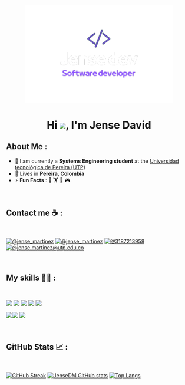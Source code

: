 <div align="center" width="50">
    <img alt="Banner Jense dev" src="https://github.com/JenseDM/JenseDM/blob/main/bannerGit.png" width="400"/>
</div>
<h1 align="center">Hi <img src="https://media.giphy.com/media/hvRJCLFzcasrR4ia7z/giphy.gif" width="35">, I'm Jense David</h1>

## About Me :

- 🏢 I am currently a **Systems Engineering student** at the [Universidad tecnológica de Pereira (UTP)](https://www.utp.edu.co/)
- 🏡'Lives in **Pereira, Colombia**
- ⚡ **Fun Facts** : 🍕 🏋️  🎥 🎮

<br>

## Contact me ☕ :

<br>

[![@jense_martinez](https://img.icons8.com/fluency/48/000000/instagram-new.png "@jense_martinez")](https://www.instagram.com/jense_martinez/) [![@jense_martinez](https://img.icons8.com/fluency/48/000000/linkedin.png "@jense_martinez")](https://www.linkedin.com/in/jense_martinez/) [![@3187213958](https://img.icons8.com/fluency/48/000000/phone-disconnected.png "@3187213958")](tel:3187213958) [![@jense.martinez@utp.edu.co](https://img.icons8.com/fluency/48/000000/apple-mail.png "@jense.martinez@utp.edu.co")](jense.martinez@utp.edu.co)

<br>

## My skills 🧑‍💻 :

<br>

<img src="https://img.icons8.com/color/48/000000/html-5--v1.png"/> <img src="https://img.icons8.com/color/48/000000/css3.png"/> <img src="https://img.icons8.com/color/48/000000/javascript--v1.png"/> <img src="https://img.icons8.com/office/48/000000/react.png"/> <img src="https://img.icons8.com/color/48/000000/django.png"/>

<img src="https://img.icons8.com/color/48/000000/java-coffee-cup-logo--v1.png"/><img src="https://img.icons8.com/color/48/000000/python.png"/> <img src="https://img.icons8.com/color/48/000000/mysql-logo.png"/>  

<br>

## GitHub Stats 📈 :

<br>

[![GitHub Streak](https://github-readme-streak-stats.herokuapp.com?user=JenseDM&theme=algolia&date_format=M%20j%5B%2C%20Y%5D)](https://git.io/streak-stats) [![JenseDM GitHub stats](https://github-readme-stats.vercel.app/api?username=JenseDM&theme=algolia)](https://github.com/JenseDM/github-readme-stats) [![Top Langs](https://github-readme-stats.vercel.app/api/top-langs/?username=JenseDM&theme=algolia)](https://github.com/JenseDM/github-readme-stats) 
<br>

